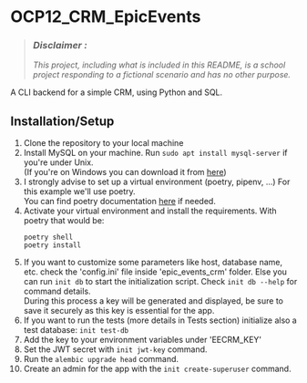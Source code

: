 # OCP12_CRM_EpicEvents

> ### ***Disclaimer :***
> *This project, including what is included in this README, is a school project responding to a 
> fictional scenario and has no other purpose.*  

A CLI backend for a simple CRM, using Python and SQL.


## Installation/Setup  
1. Clone the repository to your local machine
2. Install MySQL on your machine. Run `sudo apt install mysql-server` if you're under Unix.  
   (If you're on Windows you can download it from [here](https://dev.mysql.com/downloads/installer/))
3. I strongly advise to set up a virtual environment (poetry, pipenv, ...) For this example we'll use poetry.  
You can find poetry documentation [here](https://python-poetry.org/docs/) if needed.
4. Activate your virtual environment and install the requirements. With poetry that would be:
   ```
   poetry shell
   poetry install
   ```
5. If you want to customize some parameters like host, database name, etc. check the 'config.ini' file inside 'epic_events_crm' folder. Else you can run `init db` to start the initialization script. Check `init db --help` for command details.  
During this process a key will be generated and displayed, be sure to save it securely as this key is essential for the app.
6. If you want to run the tests (more details in Tests section) initialize also a test database: `init test-db`
7. Add the key to your environment variables under 'EECRM_KEY'
8. Set the JWT secret with `init jwt-key` command.
9. Run the `alembic upgrade head` command.
10. Create an admin for the app with the `init create-superuser` command.